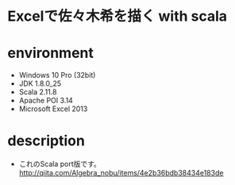 # Excelで佐々木希を描く with scala

# environment
* Windows 10 Pro (32bit)
* JDK 1.8.0_25
* Scala 2.11.8
* Apache POI 3.14
* Microsoft Excel 2013

# description
* これのScala port版です。
http://qiita.com/Algebra_nobu/items/4e2b36bdb38434e183de